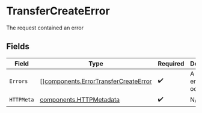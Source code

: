 # TransferCreateError

The request contained an error


## Fields

| Field                                                                                        | Type                                                                                         | Required                                                                                     | Description                                                                                  |
| -------------------------------------------------------------------------------------------- | -------------------------------------------------------------------------------------------- | -------------------------------------------------------------------------------------------- | -------------------------------------------------------------------------------------------- |
| `Errors`                                                                                     | [][components.ErrorTransferCreateError](../../models/components/errortransfercreateerror.md) | :heavy_check_mark:                                                                           | A list of errors that occurred.                                                              |
| `HTTPMeta`                                                                                   | [components.HTTPMetadata](../../models/components/httpmetadata.md)                           | :heavy_check_mark:                                                                           | N/A                                                                                          |